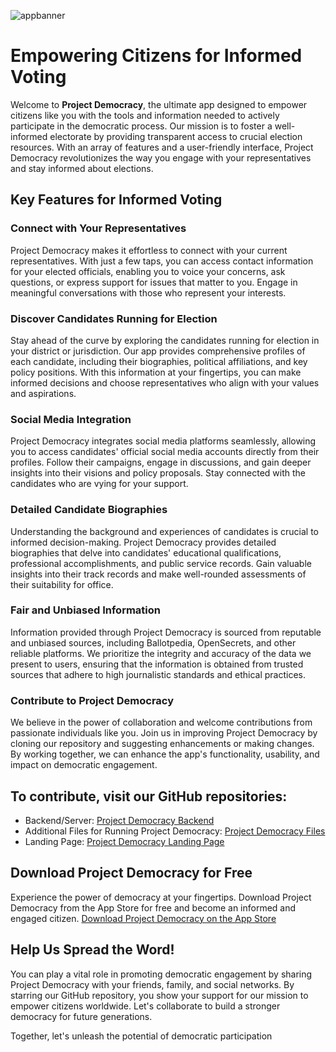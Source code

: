 ![appbanner](https://github.com/SkiingIsFun123/Project-Democracy/assets/101684827/205022a5-867f-43a5-953e-0a1ccfa590c5)

# Empowering Citizens for Informed Voting
Welcome to **Project Democracy**, the ultimate app designed to empower citizens like you with the tools and information needed to actively participate in the democratic process. Our mission is to foster a well-informed electorate by providing transparent access to crucial election resources. With an array of features and a user-friendly interface, Project Democracy revolutionizes the way you engage with your representatives and stay informed about elections.

## Key Features for Informed Voting
### Connect with Your Representatives
Project Democracy makes it effortless to connect with your current representatives. With just a few taps, you can access contact information for your elected officials, enabling you to voice your concerns, ask questions, or express support for issues that matter to you. Engage in meaningful conversations with those who represent your interests.

### Discover Candidates Running for Election
Stay ahead of the curve by exploring the candidates running for election in your district or jurisdiction. Our app provides comprehensive profiles of each candidate, including their biographies, political affiliations, and key policy positions. With this information at your fingertips, you can make informed decisions and choose representatives who align with your values and aspirations.

### Social Media Integration
Project Democracy integrates social media platforms seamlessly, allowing you to access candidates' official social media accounts directly from their profiles. Follow their campaigns, engage in discussions, and gain deeper insights into their visions and policy proposals. Stay connected with the candidates who are vying for your support.

### Detailed Candidate Biographies
Understanding the background and experiences of candidates is crucial to informed decision-making. Project Democracy provides detailed biographies that delve into candidates' educational qualifications, professional accomplishments, and public service records. Gain valuable insights into their track records and make well-rounded assessments of their suitability for office.

### Fair and Unbiased Information
Information provided through Project Democracy is sourced from reputable and unbiased sources, including Ballotpedia, OpenSecrets, and other reliable platforms. We prioritize the integrity and accuracy of the data we present to users, ensuring that the information is obtained from trusted sources that adhere to high journalistic standards and ethical practices.

### Contribute to Project Democracy
We believe in the power of collaboration and welcome contributions from passionate individuals like you. Join us in improving Project Democracy by cloning our repository and suggesting enhancements or making changes. By working together, we can enhance the app's functionality, usability, and impact on democratic engagement.

## To contribute, visit our GitHub repositories:

- Backend/Server: [Project Democracy Backend](https://github.com/SkiingIsFun123/Project-Democracy-Backend)
- Additional Files for Running Project Democracy: [Project Democracy Files](https://github.com/SkiingIsFun123/Project-Democracy-Files)
- Landing Page: [Project Democracy Landing Page](https://github.com/SkiingIsFun123/Project-Democracy-Landing-Page)

## Download Project Democracy for Free
Experience the power of democracy at your fingertips. Download Project Democracy from the App Store for free and become an informed and engaged citizen.
[Download Project Democracy on the App Store](https://apps.apple.com/us/app/project-democracy/id6443437676?uo=4)

##  Help Us Spread the Word!
You can play a vital role in promoting democratic engagement by sharing Project Democracy with your friends, family, and social networks. By starring our GitHub repository, you show your support for our mission to empower citizens worldwide. Let's collaborate to build a stronger democracy for future generations.

Together, let's unleash the potential of democratic participation

